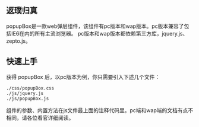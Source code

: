 ## 返璞归真

popupBox是一款web弹层组件，该组件有pc版本和wap版本。pc版本兼容了包括IE6在内的所有主流浏览器。
pc版本和wap版本都依赖第三方库，jquery.js、zepto.js。

## 快速上手

获得 popupBox 后，以pc版本为例，你只需要引入下述几个文件：

```
./css/popupBox.css
./js/jquery.js
./js/popupBox.js
```

组件的参数、内置方法在js文件最上面的注释代码里。pc端和wap端的文档有点不相同，请各位看官详细阅读。